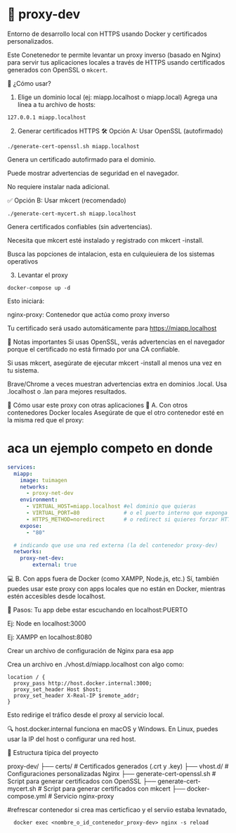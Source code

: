 # 🔐 proxy-dev

Entorno de desarrollo local con HTTPS usando Docker y certificados personalizados.

Este Conetenedor te permite levantar un proxy inverso (basado en Nginx) para servir tus aplicaciones locales a través de HTTPS usando certificados generados con OpenSSL o `mkcert`.


🚀 ¿Cómo usar?
1. Elige un dominio local (ej: miapp.localhost o miapp.local)
Agrega una línea a tu archivo de hosts:
```
127.0.0.1 miapp.localhost
```

2. Generar certificados HTTPS
🛠 Opción A: Usar OpenSSL (autofirmado)

```
./generate-cert-openssl.sh miapp.localhost
```

Genera un certificado autofirmado para el dominio.

Puede mostrar advertencias de seguridad en el navegador.

No requiere instalar nada adicional.


✅ Opción B: Usar mkcert (recomendado)

```
./generate-cert-mycert.sh miapp.localhost
```

Genera certificados confiables (sin advertencias).

Necesita que mkcert esté instalado y registrado con mkcert -install.

Busca las popciones de intalacion, esta en culquieuiera de los sistemas operativos

3. Levantar el proxy

```
docker-compose up -d
```

Esto iniciará:

nginx-proxy: Contenedor que actúa como proxy inverso

Tu certificado será usado automáticamente para https://miapp.localhost

🧠 Notas importantes
Si usas OpenSSL, verás advertencias en el navegador porque el certificado no está firmado por una CA confiable.

Si usas mkcert, asegúrate de ejecutar mkcert -install al menos una vez en tu sistema.

Brave/Chrome a veces muestran advertencias extra en dominios .local. Usa .localhost o .lan para mejores resultados.


🔗 Cómo usar este proxy con otras aplicaciones
🐳 A. Con otros contenedores Docker locales
Asegúrate de que el otro contenedor esté en la misma red que el proxy:

# aca un ejemplo competo en donde
```yaml
services:
  miapp:
    image: tuimagen
    networks:
      - proxy-net-dev
    environment:
      - VIRTUAL_HOST=miapp.localhost #el dominio que quieras
      - VIRTUAL_PORT=80              # o el puerto interno que exponga tu app
      - HTTPS_METHOD=noredirect      # o redirect si quieres forzar HTTPS
    expose:
      - "80"

  # indicando que use una red externa (la del contenedor proxy-dev)
  networks:
    proxy-net-dev:
        external: true
```

💻 B. Con apps fuera de Docker (como XAMPP, Node.js, etc.)
Sí, también puedes usar este proxy con apps locales que no están en Docker, mientras estén accesibles desde localhost.

🔧 Pasos:
Tu app debe estar escuchando en localhost:PUERTO

Ej: Node en localhost:3000

Ej: XAMPP en localhost:8080

Crear un archivo de configuración de Nginx para esa app

Crea un archivo en ./vhost.d/miapp.localhost con algo como:

```nginx
location / {
  proxy_pass http://host.docker.internal:3000;
  proxy_set_header Host $host;
  proxy_set_header X-Real-IP $remote_addr;
}

```

Esto redirige el tráfico desde el proxy al servicio local.

🔍 host.docker.internal funciona en macOS y Windows.
En Linux, puedes usar la IP del host o configurar una red host.

📂 Estructura típica del proyecto

proxy-dev/
├── certs/                     # Certificados generados (.crt y .key)
├── vhost.d/                   # Configuraciones personalizadas Nginx
├── generate-cert-openssl.sh   # Script para generar certificados con OpenSSL
├── generate-cert-mycert.sh    # Script para generar certificados con mkcert
├── docker-compose.yml         # Servicio nginx-proxy

#refrescar contenedor si crea mas certicficao y el serviio estaba levnatado,
```
  docker exec <nombre_o_id_contenedor_proxy-dev> nginx -s reload
```